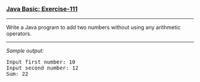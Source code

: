 ### [Java Basic: Exercise-111](https://www.w3resource.com/java-exercises/basic/java-basic-exercise-111.php)

***
<p>Write a Java program to add two numbers without using any arithmetic operators.</p>

***
_Sample output:_
<pre class="output">Input first number: 10                                                  
Input second number: 12                                                
Sum: 22  
</pre>